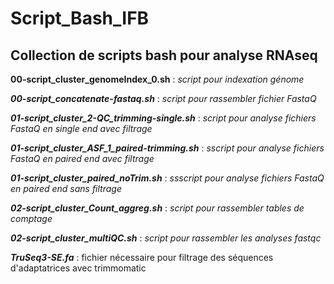 # Script_Bash_IFB 
## Collection de scripts bash pour analyse RNAseq

**00-script_cluster_genomeIndex_0.sh** : _script pour indexation génome_

**_00-script_concatenate-fastaq.sh_** :  _script pour rassembler fichier FastaQ_

**_01-script_cluster_2-QC_trimming-single.sh_** : _script pour analyse fichiers FastaQ en single end avec filtrage_

**_01-script_cluster_ASF_1_paired-trimming.sh_** : _sscript pour analyse fichiers FastaQ en paired end avec filtrage_

**_01-script_cluster_paired_noTrim.sh_** : _ssscript pour analyse fichiers FastaQ en paired end sans filtrage_

**_02-script_cluster_Count_aggreg.sh_** : _script pour rassembler tables de comptage_

**_02-script_cluster_multiQC.sh_** : _script pour rassembler les analyses fastqc_

**_TruSeq3-SE.fa_** : fichier nécessaire pour filtrage des séquences d'adaptatrices avec trimmomatic 
